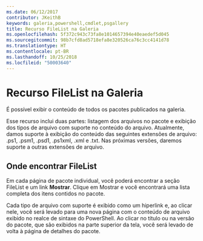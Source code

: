 ```yaml
---
ms.date: 06/12/2017
contributor: JKeithB
keywords: galeria,powershell,cmdlet,psgallery
title: Recurso FileList na Galeria
ms.openlocfilehash: 5f372c943c73fa8e1014657394e40eaedef5d045
ms.sourcegitcommit: 98b7cfd8ad5718efa8e320526ca76c3cc4141d78
ms.translationtype: HT
ms.contentlocale: pt-BR
ms.lasthandoff: 10/25/2018
ms.locfileid: "50003640"
---
```

# <a name="filelist-feature-in-the-gallery"></a>Recurso FileList na Galeria

É possível exibir o conteúdo de todos os pacotes publicados na galeria.

Esse recurso inclui duas partes: listagem dos arquivos no pacote e exibição dos tipos de arquivo com suporte no conteúdo do arquivo. Atualmente, damos suporte à exibição do conteúdo das seguintes extensões de arquivo: .ps1, .psm1, .psd1, .ps1xml, .xml e .txt. Nas próximas versões, daremos suporte a outras extensões de arquivo.

## <a name="where-to-find-filelist"></a>Onde encontrar FileList

Em cada página de pacote individual, você poderá encontrar a seção FileList e um link **Mostrar**. Clique em Mostrar e você encontrará uma lista completa dos itens contidos no pacote.

Cada tipo de arquivo com suporte é exibido como um hiperlink e, ao clicar nele, você será levado para uma nova página com o conteúdo de arquivo exibido no realce de sintaxe do PowerShell. Ao clicar no título ou na versão do pacote, que são exibidos na parte superior da tela, você será levado de volta à página de detalhes do pacote.
